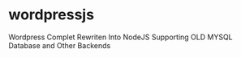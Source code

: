 # wordpressjs
Wordpress Complet Rewriten Into NodeJS Supporting OLD MYSQL Database and Other Backends
